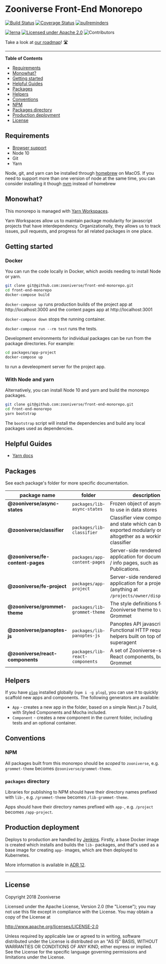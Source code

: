 # Zooniverse Front-End Monorepo

[![Build Status](https://travis-ci.com/zooniverse/front-end-monorepo.svg?branch=master)](https://travis-ci.com/zooniverse/front-end-monorepo)
[![Coverage Status](https://coveralls.io/repos/github/zooniverse/front-end-monorepo/badge.svg?branch=master)](https://coveralls.io/github/zooniverse/front-end-monorepo?branch=master)
[![pullreminders](https://pullreminders.com/badge.svg)](https://pullreminders.com?ref=badge)

[![lerna](https://img.shields.io/badge/maintained%20with-lerna-cc00ff.svg)](https://lernajs.io/)
[![Licensed under Apache 2.0](https://img.shields.io/github/license/zooniverse/front-end-monorepo.svg)](https://github.com/zooniverse/front-end-monorepo/blob/master/LICENSE.md)
![Contributors](https://img.shields.io/github/contributors/zooniverse/front-end-monorepo.svg)

️Take a look at [our roadmap](https://trello.com/b/yg0r4dG5/front-end-rebuild-roadmap)! 🛣️

---

**Table of Contents**

- [Requirements](#requirements)
- [Monowhat?](#monowhat)
- [Getting started](#getting-started)
- [Helpful Guides](#helpful-guides)
- [Packages](#packages)
- [Helpers](#helpers)
- [Conventions](#conventions)
 - [NPM](#npm)
 - [Packages directory](#packages-directory)
- [Production deployment](#production-deployment)
- [License](#license)

## Requirements

- [Browser support](docs/arch/adr-3.md)
- Node 10
- Git
- Yarn

Node, git, and yarn can be installed through [homebrew](https://brew.sh/) on MacOS. If you need to support more than one version of node at the same time, you can consider installing it though [nvm](https://github.com/nvm-sh/nvm) instead of homebrew

## Monowhat?

This monorepo is managed with [Yarn Workspaces](https://yarnpkg.com/lang/en/docs/workspaces/).

Yarn Workspaces allow us to maintain package modularity for javascript projects that have interdependency. Organizationally, they allows us to track issues, pull requests, and progress for all related packages in one place.

## Getting started

### Docker
You can run the code locally in Docker, which avoids needing to install Node or yarn.

```sh
git clone git@github.com:zooniverse/front-end-monorepo.git
cd front-end-monorepo
docker-compose build
```

`docker-compose up` runs production builds of the project app at http://localhost:3000 and the content pages app at http://localhost:3001

`docker-compose down` stops the running container.

`docker-compose run --rm test` runs the tests.

Development environments for individual packages can be run from the package directories. For example:
```sh
cd packages/app-project
docker-compose up
````
to run a develeopment server for the project app.

### With Node and yarn
Alternatively, you can install Node 10 and yarn and build the monorepo packages.

```sh
git clone git@github.com:zooniverse/front-end-monorepo.git
cd front-end-monorepo
yarn bootstrap
```

The `bootstrap` script will install the dependencies and build any local packages used as dependencies.

## Helpful Guides

- [Yarn docs](https://yarnpkg.com/en/docs)

## Packages

See each package's folder for more specific documentation.

| package name | folder | description |
|---|---|---|
| **@zooniverse/async-states** | `packages/lib-async-states` | Frozen object of async states to use in data stores |
| **@zooniverse/classifier** | `packages/lib-classifier` | Classifier view components and state which can be exported modularly or altogether as a working classifier |
| **@zooniverse/fe-content-pages** | `packages/app-content-pages` | Server-side rendered application for documentation / info pages, such as Publications. |
| **@zooniverse/fe-project** | `packages/app-project` | Server-side rendered application for a project (anything at `/projects/owner/display_name`) |
| **@zooniverse/grommet-theme** | `packages/lib-grommet-theme` | The style definitions for a Zooniverse theme to use with Grommet |
| **@zooniverse/panoptes-js** | `packages/lib-panoptes-js` | Panoptes API javascript client. Functional HTTP request helpers built on top of superagent |
| **@zooniverse/react-components** | `packages/lib-react-components` | A set of Zooniverse-specific React components, built using Grommet |

## Helpers

If you have [`plop`](https://plopjs.com/) installed globally (`npm i -g plop`), you can use it to quickly scaffold new apps and components. The following generators are available:

- `App` - creates a new app in the folder, based on a simple Next.js 7 build, with Styled Components and Mocha included.
- `Component` - creates a new component in the current folder, including tests and an optional container.

## Conventions

### NPM

All packages built from this monorepo should be _scoped_ to `zooniverse`, e.g. `grommet-theme` becomes `@zooniverse/grommet-theme`.

### `packages` directory

Libraries for publishing to NPM should have their directory names prefixed with `lib-`, e.g. `/grommet-theme` becomes `/lib-grommet-theme`.

Apps should have their directory names prefixed with `app-`, e.g. `/project` becomes `/app-project`.

## Production deployment

Deploys to production are handled by [Jenkins](https://jenkins.zooniverse.org/job/Zooniverse%20GitHub/job/front-end-monorepo/). Firstly, a base Docker image is created which installs and builds the `lib-` packages, and that's used as a base image for creating `app-` images, which are then deployed to Kubernetes.

More information is available in [ADR 12](docs/arch/adr-12.md).

---

## License

Copyright 2018 Zooniverse

Licensed under the Apache License, Version 2.0 (the "License");
you may not use this file except in compliance with the License.
You may obtain a copy of the License at

http://www.apache.org/licenses/LICENSE-2.0

Unless required by applicable law or agreed to in writing, software
distributed under the License is distributed on an "AS IS" BASIS,
WITHOUT WARRANTIES OR CONDITIONS OF ANY KIND, either express or implied.
See the License for the specific language governing permissions and
limitations under the License.
